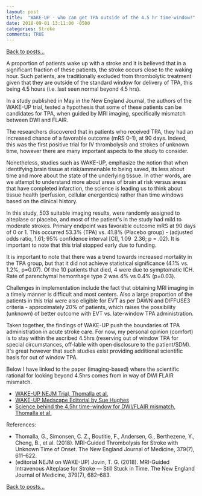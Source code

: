 ```yaml
---
layout: post
title:  "WAKE-UP - who can get TPA outside of the 4.5 hr time-window?"
date: 2018-09-01 13:11:00 -0500  
categories: Stroke
comments: TRUE
---
```


[Back to posts...](/posts/index.html)

A proportion of patients wake up with a stroke and it is believed that in a significant fraction of these patients, the stroke occurs close to the waking hour.  Such patients, are traditionally excluded from thrombolytic treatment given that they are outside of the standard window for delivery of TPA, this being 4.5 hours (i.e. last seen normal beyond 4.5 hrs).

In a study published in May in the New England Journal, the authors of the WAKE-UP trial, tested a hypothesis that some of these patients can be candidates for TPA, when guided by MRI imaging, specifically mismatch between DWI and FLAIR.

The researchers discovered that in patients who received TPA, they had an increased chance of a favorable outcome (mRS 0-1), at 90 days.  Indeed, this was the first positive trial for IV thrombolysis and strokes of unknown time, however there are many important aspects to the study to consider.

Nonetheless, studies such as WAKE-UP, emphasize the notion that when identifying brain tissue at risk/ammenable to being saved, its less about time and more about the state of the underlying tissue.  In other words, are we attempt to understand more about areas of brain at risk versus areas that have completed infarction, the science is leading us to think about tissue health (perfusion, cellular energentics) rather than time windows based on the clinical history.

In this study, 503 suitable imaging results, were randomly assigned to alteplase or placebo, and most of the patient's in the study had mild to moderate strokes.  Primary endpoint was favorable outcome mRS at 90 days of 0 or 1. This occurred 53.3% (TPA) vs. 41.8% (Placebo group) - (adjusted odds ratio, 1.61; 95% confidence interval [CI], 1.09 ­ 2.36; p = .02). It is important to note that this trial stopped early due to funding.

It is important to note that there was a trend towards increased mortality in the TPA group, but that it did not achieve statistical significance (4.1% vs. 1.2%, p=0.07). Of the 10 patients that died, 4 were due to symptomatic ICH. Rate of parenchymal hemorrhage type 2 was 4% vs 0.4% (p=0.03).

Challenges in implementation include the fact that obtaining MRI imaging in a timely manner is difficult and most centers. Also a large proportion of the patients in this trial were also eligible for EVT as per DAWN and DIFFUSE3 criteria  - approximately 20% of patients, which raises the possibility (unknown) of better outcome with EVT vs. late-window TPA administration.

Taken together, the findings of WAKE-UP push the boundaries of TPA administration in acute stroke care. For now, my personal opinion (comfort) is to stay within the ascribed 4.5hrs (reserving out of window TPA for special circumstances, off-lable with open disclosure to the patient/SDM). It's great however that such studies exist providing additional scientific basis for out of window TPA.

Below I have linked to the paper (imaging-based) where the scientific rational for looking beyond 4.5hrs comes from in way of DWI FLAIR mismatch.

* [WAKE-UP NEJM Trial, Thomalla et al.](https://www.nejm.org/doi/full/10.1056/NEJMoa1804355)
* [WAKE-UP Medscape Editorial by Sue Hughes](https://www.medscape.com/viewarticle/896775)
* [Science behind the 4.5hr time-window for DWI/FLAIR mismatch, Thomalla et al.](https://www.ncbi.nlm.nih.gov/pubmed/21978972)

References:
* Thomalla, G., Simonsen, C. Z., Boutitie, F., Andersen, G., Berthezene, Y., Cheng, B., et al. (2018). MRI-Guided Thrombolysis for Stroke with Unknown Time of Onset. The New England Journal of Medicine, 379(7), 611–622.
* (editorial NEJM on WAKE-UP) Jovin, T. G. (2018). MRI-Guided Intravenous Alteplase for Stroke — Still Stuck in Time. The New England Journal of Medicine, 379(7), 682–683.


[Back to posts...](/posts/index.html)
